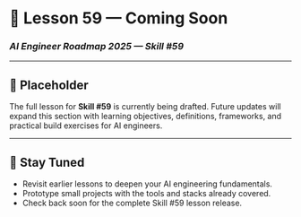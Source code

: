 # 🚧 Lesson 59 — Coming Soon

### *AI Engineer Roadmap 2025 — Skill #59*

---

## 🚧 Placeholder
The full lesson for **Skill #59** is currently being drafted. Future updates will expand this section with learning objectives, definitions, frameworks, and practical build exercises for AI engineers.

---

## 📌 Stay Tuned
* Revisit earlier lessons to deepen your AI engineering fundamentals.
* Prototype small projects with the tools and stacks already covered.
* Check back soon for the complete Skill #59 lesson release.

